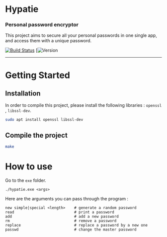 # Hypatie
### Personal password encryptor
This project aims to secure all your personal passwords in one single app, and access them with a unique password.

[![Build Status](https://travis-ci.com/Kevin-Vu/hypatie.svg?branch=master)](https://travis-ci.com/Kevin-Vu/hypatie) [![Version](https://img.shields.io/badge/hypatie-v1.0-blue.svg)

----

# Getting Started
## Installation
In order to compile this project, please install the following libraries : `openssl` , `libssl-dev`.

```bash
sudo apt install openssl libssl-dev
```

## Compile the project
```bash
make
```

# How to use
Go to the `exe` folder.
```
./hypatie.exe <args>
```
Here are the arguments you can pass through the program :
```
new simple|special <length>    # generate a random password
read                           # print a password
add                            # add a new password
rm                             # remove a password
replace                        # replace a password by a new one
passwd                         # change the master password
```
